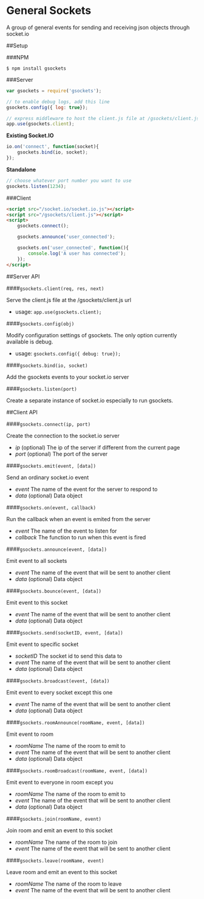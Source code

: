 # General Sockets

A group of general events for sending and receiving json objects through socket.io

##Setup

###NPM

```
$ npm install gsockets
```

###Server

```javascript
var gsockets = require('gsockets');

// to enable debug logs, add this line
gsockets.config({ log: true});

// express middleware to host the client.js file at /gsockets/client.js
app.use(gsockets.client);

```

__Existing Socket.IO__

```javascript
io.on('connect', function(socket){
	gsockets.bind(io, socket);
});
```

__Standalone__

```javascript
// choose whatever port number you want to use
gsockets.listen(1234);
```

###Client

```html
<script src="/socket.io/socket.io.js"></script>
<script src="/gsockets/client.js"></script>
<script>
	gsockets.connect();

	gsockets.announce('user_connected');

	gsockets.on('user_connected', function(){
		console.log('A user has connected');
	});
</script>
```


##Server API

####`gsockets.client(req, res, next)`

Serve the client.js file at the /gsockets/client.js url

 * usage: `app.use(gsockets.client);`



####`gsockets.config(obj)`

Modify configuration settings of gsockets. The only option currently available is debug.

 * usage: `gsockets.config({ debug: true});`



####`gsockets.bind(io, socket)`

Add the gsockets events to your socket.io server


####`gsockets.listen(port)`

Create a separate instance of socket.io especially to run gsockets.



##Client API



####`gsockets.connect(ip, port)`

Create the connection to the socket.io server
 
 * _ip_ (optional) The ip of the server if different from the current page
 * _port_ (optional) The port of the server



####`gsockets.emit(event, [data])`

Send an ordinary socket.io event

 * _event_ The name of the event for the server to respond to
 * _data_ (optional) Data object



####`gsockets.on(event, callback)`

Run the callback when an event is emited from the server

 * _event_ The name of the event to listen for
 * _callback_ The function to run when this event is fired



####`gsockets.announce(event, [data])`

Emit event to all sockets

 * _event_ The name of the event that will be sent to another client
 * _data_ (optional) Data object



####`gsockets.bounce(event, [data])`

Emit event to this socket

 * _event_ The name of the event that will be sent to another client
 * _data_ (optional) Data object



####`gsockets.send(socketID, event, [data])`

Emit event to specific socket

 * _socketID_ The socket id to send this data to
 * _event_ The name of the event that will be sent to another client
 * _data_ (optional) Data object



####`gsockets.broadcast(event, [data])`

Emit event to every socket except this one

 * _event_ The name of the event that will be sent to another client
 * _data_ (optional) Data object



####`gsockets.roomAnnounce(roomName, event, [data])`

Emit event to room

 * _roomName_ The name of the room to emit to
 * _event_ The name of the event that will be sent to another client
 * _data_ (optional) Data object



####`gsockets.roomBroadcast(roomName, event, [data])`

Emit event to everyone in room except you

 * _roomName_ The name of the room to emit to
 * _event_ The name of the event that will be sent to another client
 * _data_ (optional) Data object



####`gsockets.join(roomName, event)`

Join room and emit an event to this socket

 * _roomName_ The name of the room to join
 * _event_ The name of the event that will be sent to another client



####`gsockets.leave(roomName, event)`

Leave room and emit an event to this socket

 * _roomName_ The name of the room to leave
 * _event_ The name of the event that will be sent to another client